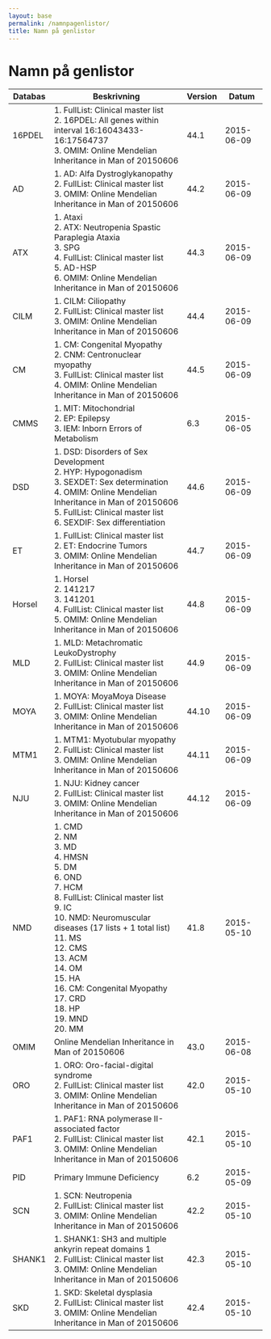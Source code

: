 ```yaml
---
layout: base
permalink: /namnpagenlistor/
title: Namn på genlistor
---
```


# Namn på genlistor

|Databas|Beskrivning|Version|Datum|
|---|---|---|---|
|16PDEL|1. FullList: Clinical master list<br />2. 16PDEL: All genes within interval 16:16043433-16:17564737<br />3. OMIM: Online Mendelian Inheritance in Man of 20150606<br />|44.1|2015-06-09|
|AD|1. AD: Alfa Dystroglykanopathy<br />2. FullList: Clinical master list<br />3. OMIM: Online Mendelian Inheritance in Man of 20150606<br />|44.2|2015-06-09|
|ATX|1. Ataxi<br />2. ATX: Neutropenia Spastic Paraplegia Ataxia<br />3. SPG<br />4. FullList: Clinical master list<br />5. AD-HSP<br />6. OMIM: Online Mendelian Inheritance in Man of 20150606<br />|44.3|2015-06-09|
|CILM|1. CILM: Ciliopathy<br />2. FullList: Clinical master list<br />3. OMIM: Online Mendelian Inheritance in Man of 20150606<br />|44.4|2015-06-09|
|CM|1. CM: Congenital Myopathy<br />2. CNM: Centronuclear myopathy<br />3. FullList: Clinical master list<br />4. OMIM: Online Mendelian Inheritance in Man of 20150606<br />|44.5|2015-06-09|
|CMMS|1. MIT: Mitochondrial<br />2. EP: Epilepsy<br />3. IEM: Inborn Errors of Metabolism<br />|6.3|2015-06-05|
|DSD|1. DSD: Disorders of Sex Development<br />2. HYP: Hypogonadism<br />3. SEXDET: Sex determination<br />4. OMIM: Online Mendelian Inheritance in Man of 20150606<br />5. FullList: Clinical master list<br />6. SEXDIF: Sex differentiation<br />|44.6|2015-06-09|
|ET|1. FullList: Clinical master list<br />2. ET: Endocrine Tumors<br />3. OMIM: Online Mendelian Inheritance in Man of 20150606<br />|44.7|2015-06-09|
|Horsel|1. Horsel<br />2. 141217<br />3. 141201<br />4. FullList: Clinical master list<br />5. OMIM: Online Mendelian Inheritance in Man of 20150606<br />|44.8|2015-06-09|
|MLD|1. MLD: Metachromatic LeukoDystrophy<br />2. FullList: Clinical master list<br />3. OMIM: Online Mendelian Inheritance in Man of 20150606<br />|44.9|2015-06-09|
|MOYA|1. MOYA: MoyaMoya Disease<br />2. FullList: Clinical master list<br />3. OMIM: Online Mendelian Inheritance in Man of 20150606<br />|44.10|2015-06-09|
|MTM1|1. MTM1: Myotubular myopathy<br />2. FullList: Clinical master list<br />3. OMIM: Online Mendelian Inheritance in Man of 20150606<br />|44.11|2015-06-09|
|NJU|1. NJU: Kidney cancer<br />2. FullList: Clinical master list<br />3. OMIM: Online Mendelian Inheritance in Man of 20150606<br />|44.12|2015-06-09|
|NMD|1. CMD<br />2. NM<br />3. MD<br />4. HMSN<br />5. DM<br />6. OND<br />7. HCM<br />8. FullList: Clinical master list<br />9. IC<br />10. NMD: Neuromuscular diseases (17 lists + 1 total list)<br />11. MS<br />12. CMS<br />13. ACM<br />14. OM<br />15. HA<br />16. CM: Congenital Myopathy<br />17. CRD<br />18. HP<br />19. MND<br />20. MM<br />|41.8|2015-05-10|
|OMIM|Online Mendelian Inheritance in Man of 20150606|43.0|2015-06-08|
|ORO|1. ORO: Oro-facial-digital syndrome<br />2. FullList: Clinical master list<br />3. OMIM: Online Mendelian Inheritance in Man of 20150606<br />|42.0|2015-05-10|
|PAF1|1. PAF1: RNA polymerase II-associated factor<br />2. FullList: Clinical master list<br />3. OMIM: Online Mendelian Inheritance in Man of 20150606<br />|42.1|2015-05-10|
|PID|Primary Immune Deficiency|6.2|2015-05-09|
|SCN|1. SCN: Neutropenia<br />2. FullList: Clinical master list<br />3. OMIM: Online Mendelian Inheritance in Man of 20150606<br />|42.2|2015-05-10|
|SHANK1|1. SHANK1: SH3 and multiple ankyrin repeat domains 1<br />2. FullList: Clinical master list<br />3. OMIM: Online Mendelian Inheritance in Man of 20150606<br />|42.3|2015-05-10|
|SKD|1. SKD: Skeletal dysplasia<br />2. FullList: Clinical master list<br />3. OMIM: Online Mendelian Inheritance in Man of 20150606<br />|42.4|2015-05-10|

